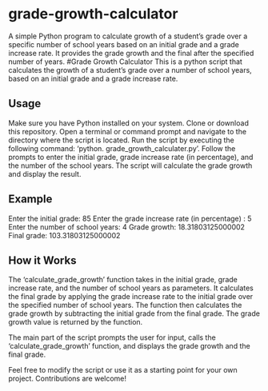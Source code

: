 # grade-growth-calculator
A simple Python program to calculate growth of a student’s grade over a specific number of school years based on an initial grade and a grade increase rate. It provides the grade growth and the final after the specified number of years.
#Grade Growth Calculator 
This is a python script that calculates the growth of a student’s grade over a number of school years, based on an initial grade and a grade increase rate.

## Usage
Make sure you have Python installed on your system.
Clone or download this repository.
Open a terminal or command prompt and navigate to the directory where the script is located.
Run the script by executing the following command: ‘python. grade_growth_calculater.py’.
Follow the prompts to enter the initial grade, grade increase rate (in percentage), and the number of the school years.
The script will calculate the grade growth and display the result.

## Example
Enter the initial grade: 85
Enter the grade increase rate (in percentage) : 5
Enter the number of school years: 4
Grade growth: 18.31803125000002
Final grade: 103.31803125000002

## How it Works
The ‘calculate_grade_growth’ function takes in the initial grade, grade increase rate, and the number of school years as parameters. It calculates the final grade by applying the grade increase rate to the initial grade over the specified number of school years. The function then calculates the grade growth by subtracting the initial grade from the final grade. The grade growth value is returned by the function. 

The main part of the script prompts the user for input,  calls the ‘calculate_grade_growth’ function, and displays the grade growth and the final grade. 

Feel free to modify the script or use it as a starting point for your own project.
Contributions are welcome!
